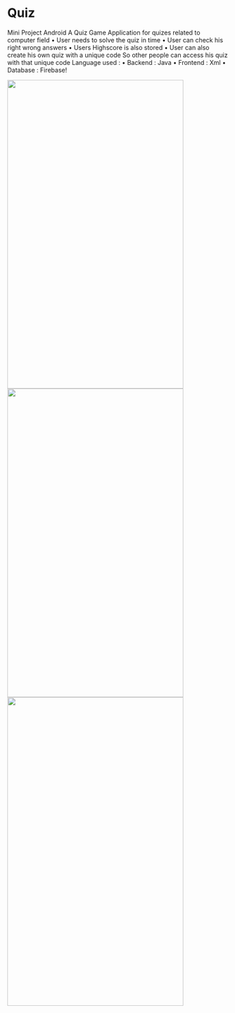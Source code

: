 # Quiz
Mini Project Android
A Quiz Game Application for quizes related to computer field
 • User needs to solve the quiz in time 
 • User can check his right wrong answers
 • Users Highscore is also stored
 • User can also create his own quiz with a unique code 
   So other people can access his quiz with that unique code
Language used : 
• Backend : Java
• Frontend : Xml
• Database : Firebase!

<img src = "https://github.com/anujpujari/QuizEasy/assets/63943449/d77dffe1-2645-4233-a8c3-7c56006eafa2" width="400" height="700" />
<img src = "https://github.com/anujpujari/QuizEasy/assets/63943449/45a62ed1-a799-456f-ac03-43143b1ffa80" width="400" height="700" />

<img src = "https://github.com/anujpujari/QuizEasy/assets/63943449/9038a1a0-77a2-4422-ad62-4fb0920827c4" width="400" height="700" />





